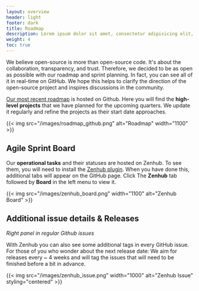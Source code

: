 ```yaml
---
layout: overview
header: light
footer: dark
title: Roadmap
description: Lorem ipsum dolor sit amet, consectetur adipisicing elit, nisi quisquam et eveniet nesciunt repellendus.
weight: 4
toc: true
---
```


We believe open-source is more than open-source code. It's about the collaboration, transparency, and trust.
Therefore, we decided to be as open as possible with our roadmap and sprint planning.
In fact, you can see all of it in real-time on GitHub.
We hope this helps to clarify the direction of the open-source project and inspires discussions in the community.

[Our most recent roadmap](https://github.com/orgs/deepset-ai/projects/3/views/1) is hosted on Github.
Here you will find the **high-level projects** that we have planned for the upcoming quarters.
We update it regularly and refine the projects as their start date approaches.

{{< img src="/images/roadmap_github.png" alt="Roadmap" width="1100" >}}

<div style={{ marginBottom: "3rem" }} />

## Agile Sprint Board

Our **operational tasks** and their statuses are hosted on Zenhub.
To see them, you will need to install the [Zenhub plugin](https://www.zenhub.com/extension).
When you have done this, additional tabs will appear on the GitHub page.
Click The **Zenhub** tab followed by **Board** in the left menu to view it.

{{< img src="/images/zenhub_board.png" width="1100" alt="Zenhub Board" >}}

<div style={{ marginBottom: "3rem" }} />

## Additional issue details & Releases

_Right panel in regular Github issues_

With Zenhub you can also see some additional tags in every GitHub issue.
For those of you who wonder about the next release date: We aim for releases every ~ 4 weeks and will tag the issues that will need to be finished before a bit in advance.

{{< img src="/images/zenhub_issue.png" width="1000" alt="Zenhub Issue" styling="centered" >}}